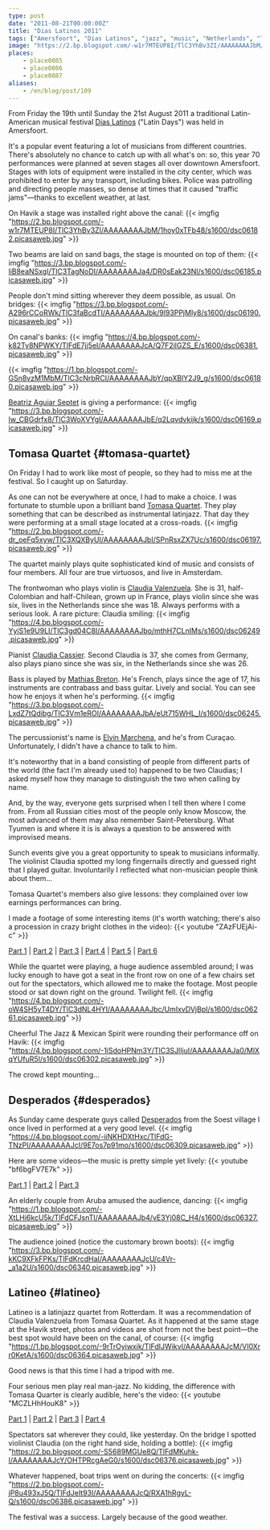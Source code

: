 ```yaml
---
type: post
date: "2011-08-21T00:00:00Z"
title: "Dias Latinos 2011"
tags: ["Amersfoort", "Dias Latinos", "jazz", "music", "Netherlands", "Tomasa Quartet"]
image: "https://2.bp.blogspot.com/-w1r7MTEUP8I/TlC3YhBv3ZI/AAAAAAAAJbM/1hoy0xTFb48/s1600/dsc06182.picasaweb.jpg"
places:
    - place0085
    - place0086
    - place0087
aliases:
    - /en/blog/post/109
---
```


From Friday the 19th until Sunday the 21st August 2011 a traditional Latin-American musical festival [Dias Latinos](http://www.diaslatinos.nl/) ("Latin Days") was held in Amersfoort.

<!--more-->

It's a popular event featuring a lot of musicians from different countries. There's absolutely no chance to catch up with all what's on: so, this year 70 performances were planned at seven stages all over downtown Amersfoort. Stages with lots of equipment were installed in the city center, which was prohibited to enter by any transport, including bikes. Police was patrolling and directing people masses, so dense at times that it caused "traffic jams"—thanks to excellent weather, at last.

On Havik a stage was installed right above the canal:
{{< imgfig "https://2.bp.blogspot.com/-w1r7MTEUP8I/TlC3YhBv3ZI/AAAAAAAAJbM/1hoy0xTFb48/s1600/dsc06182.picasaweb.jpg" >}}

Two beams are laid on sand bags, the stage is mounted on top of them:
{{< imgfig "https://3.bp.blogspot.com/-liB8eaNSxgI/TlC3TagNoDI/AAAAAAAAJa4/DR0sEak23NI/s1600/dsc06185.picasaweb.jpg" >}}

People don't mind sitting wherever they deem possible, as usual. On bridges:
{{< imgfig "https://3.bp.blogspot.com/-A296rCCoRWk/TlC3faBcdTI/AAAAAAAAJbk/9l93PPjMly8/s1600/dsc06190.picasaweb.jpg" >}}

On canal's banks:
{{< imgfig "https://4.bp.blogspot.com/-k82Ty8NPWKY/TlFdE7jj5eI/AAAAAAAAJcA/Q7F2ilGZS_E/s1600/dsc06381.picasaweb.jpg" >}}

{{< imgfig "https://1.bp.blogspot.com/-GSn8vzM1MbM/TlC3cNrbRCI/AAAAAAAAJbY/qpXBlY2J9_g/s1600/dsc06180.picasaweb.jpg" >}}

[Beatriz Aguiar Septet](http://www.beatrizaguiar.com/) is giving a performance:
{{< imgfig "https://3.bp.blogspot.com/-Iw_CBGdrfx8/TlC3WoXVYgI/AAAAAAAAJbE/q2Lqvdvkijk/s1600/dsc06169.picasaweb.jpg" >}}

## Tomasa Quartet {#tomasa-quartet}

On Friday I had to work like most of people, so they had to miss me at the festival. So I caught up on Saturday.

As one can not be everywhere at once, I had to make a choice. I was fortunate to stumble upon a brilliant band [Tomasa Quartet](http://www.tomasaquartet.com/). They play something that can be described as instrumental latinjazz. That day they were performing at a small stage located at a cross-roads.
{{< imgfig "https://2.bp.blogspot.com/-dr_oeFq5xyw/TlC3XQXByUI/AAAAAAAAJbI/SPnRsxZX7Uc/s1600/dsc06197.picasaweb.jpg" >}}

The quartet mainly plays quite sophisticated kind of music and consists of four members. All four are true virtuosos, and live in Amsterdam.

The frontwoman who plays violin is [Claudia Valenzuela](http://www.myspace.com/claudiavalenzuela). She is 31, half-Colombian and half-Chilean, grown up in France, plays violin since she was six, lives in the Netherlands since she was 18. Always performs with a serious look. A rare picture: Claudia smiling:
{{< imgfig "https://4.bp.blogspot.com/-YyiS1e9U9LI/TlC3gd04C8I/AAAAAAAAJbo/mthH7CLnIMs/s1600/dsc06249.picasaweb.jpg" >}}

Pianist [Claudia Cassier](http://claudiacassier.com/). Second Claudia is 37, she comes from Germany, also plays piano since she was six, in the Netherlands since she was 26.

Bass is played by [Mathias Breton](http://www.myspace.com/mathiasbreton). He's French, plays since the age of 17, his instruments are contrabass and bass guitar. Lively and social. You can see how he enjoys it when he's performing.
{{< imgfig "https://3.bp.blogspot.com/-LxdZ7tQdibg/TlC3Vm1eROI/AAAAAAAAJbA/eUt715WHL_I/s1600/dsc06245.picasaweb.jpg" >}}

The percussionist's name is [Elvin Marchena](http://www.myspace.com/elvinmarchena), and he's from Curaçao. Unfortunately, I didn't have a chance to talk to him.

It's noteworthy that in a band consisting of people from different parts of the world (the fact I'm already used to) happened to be two Claudias; I asked myself how they manage to distinguish the two when calling by name.

And, by the way, everyone gets surprised when I tell then where I come from. From all Russian cities most of the people only know Moscow, the most advanced of them may also remember Saint-Petersburg. What Tyumen is and where it is is always a question to be answered with improvised means.

Sunch events give you a great opportunity to speak to musicians informally. The violinist Claudia spotted my long fingernails directly and guessed right that I played guitar. Involuntarily I reflected what non-musician people think about them…

Tomasa Quartet's members also give lessons: they complained over low earnings performances can bring.

I made a footage of some interesting items (it's worth watching; there's also a procession in crazy bright clothes in the video):
{{< youtube "ZAzFUEjAi-c" >}}

[Part 1](http://www.youtube.com/watch?v=ZAzFUEjAi-c) | [Part 2](http://www.youtube.com/watch?v=7RRzuBoPOOc) | [Part 3](http://www.youtube.com/watch?v=Uf0k1XrPLhw) | [Part 4](http://www.youtube.com/watch?v=PtNQ3ZCjsek) | [Part 5](http://www.youtube.com/watch?v=Rc4p13b2RM8) | [Part 6](http://www.youtube.com/watch?v=qAtkOrgQXn8)

While the quartet were playing, a huge audience assembled around; I was lucky enough to have got a seat in the front row on one of a few chairs set out for the spectators, which allowed me to make the footage. Most people stood or sat down right on the ground. Twilight fell.
{{< imgfig "https://4.bp.blogspot.com/-oW4SH5yT4DY/TlC3dNL4HYI/AAAAAAAAJbc/UmIxvDVjBpI/s1600/dsc06261.picasaweb.jpg" >}}

Cheerful The Jazz & Mexican Spirit were rounding their performance off on Havik:
{{< imgfig "https://4.bp.blogspot.com/-1iSdoHPNm3Y/TlC3SJlIjuI/AAAAAAAAJa0/MlXqYUfuR5I/s1600/dsc06302.picasaweb.jpg" >}}

The crowd kept mounting…

## Desperados {#desperados}

As Sunday came desperate guys called [Desperados](http://www.desperados-music.com/) from the Soest village I once lived in performed at a very good level.
{{< imgfig "https://4.bp.blogspot.com/-iiNKHDXtHxc/TlFdG-TNzPI/AAAAAAAAJcI/9E7os7p91mo/s1600/dsc06309.picasaweb.jpg" >}}

Here are some videos—the music is pretty simple yet lively:
{{< youtube "bf6bgFV7E7k" >}}

[Part 1](http://www.youtube.com/watch?v=bf6bgFV7E7k) | [Part 2](http://www.youtube.com/watch?v=7SBBRZpuJy8) | [Part 3](http://www.youtube.com/watch?v=bIvqUf6o6aQ)

An elderly couple from Aruba amused the audience, dancing:
{{< imgfig "https://1.bp.blogspot.com/-XtLHi6kcU5k/TlFdCFJsnTI/AAAAAAAAJb4/vE3Yj08C_H4/s1600/dsc06327.picasaweb.jpg" >}}

The audience joined (notice the customary brown boots):
{{< imgfig "https://3.bp.blogspot.com/-kKC9XFkFPKs/TlFdKrcdHaI/AAAAAAAAJcU/c4Vr-_a1a2U/s1600/dsc06340.picasaweb.jpg" >}}

## Latineo {#latineo}

Latineo is a latinjazz quartet from Rotterdam. It was a recommendation of Claudia Valenzuela from Tomasa Quartet. As it happened at the same stage at the Havik street, photos and videos are shot from not the best point—the best spot would have been on the canal, of course:
{{< imgfig "https://1.bp.blogspot.com/-9rTrOyiwxjk/TlFdIJWikvI/AAAAAAAAJcM/VI0Xrr0KetA/s1600/dsc06364.picasaweb.jpg" >}}

Good news is that this time I had a tripod with me.

Four serious men play real man-jazz. No kidding, the difference with Tomasa Quarter is clearly audible, here's the video:
{{< youtube "MCZLHhHouK8" >}}

[Part 1](http://www.youtube.com/watch?v=MCZLHhHouK8) | [Part 2](http://www.youtube.com/watch?v=ox_D6TT4Tp8) | [Part 3](http://www.youtube.com/watch?v=pBkwuU0TfxY) | [Part 4](http://www.youtube.com/watch?v=EQ6W7ZTioXs)

Spectators sat wherever they could, like yesterday. On the bridge I spotted violinist Claudia (on the right hand side, holding a bottle):
{{< imgfig "https://2.bp.blogspot.com/-S5689MGUe8Q/TlFdMKuhk-I/AAAAAAAAJcY/OHTPRcgAeG0/s1600/dsc06376.picasaweb.jpg" >}}

Whatever happened, boat trips went on during the concerts:
{{< imgfig "https://2.bp.blogspot.com/-jP8u493xJ5Q/TlFdJeIt93I/AAAAAAAAJcQ/RXA1hRgyL-Q/s1600/dsc06386.picasaweb.jpg" >}}

The festival was a success. Largely because of the good weather.
